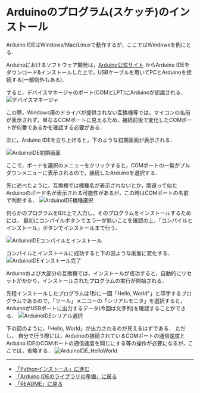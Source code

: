 # Arduinoのプログラム(スケッチ)のインストール

Arduino IDEはWindows/Mac/Linuxで動作するが，ここではWindowsを例にとる．

Arduinoにおけるソフトウェア開発は，[Arduino公式サイト](https://www.arduino.cc/)
からArduino IDEをダウンロード&インストールした上で，USBケーブルを用いてPCとArduinoを接続する(一部例外もある)．

すると，デバイスマネージャのポート(COMとLPT)にArduinoが認識される．
![デバイスマネージャ](../images/デバイスマネージャ.png)

この際，Windows用のドライバが提供されない互換機等では，マイコンの名前が表示されず，単なるCOMポートに見えるため，接続前後で変化したCOMポートが何番であるかを確認する必要がある．

次に，Arduino IDEを立ち上げると，下のような初期画面が表示される．

![ArduinoIDE初期画面](../images/ArduinoIDE初期画面.png)

ここで，ボードを選択のメニューをクリックすると，COMポートの一覧がプルダウンメニューに表示されるので，接続したArduinoを選択する．

先に述べたように，互換機では機種名が表示されないとか，間違って似たArduinoのボード名が表示される可能性があるが，この時はCOMポートの名前で判断する．
![ArduinoIDE機種選択](../images/ArduinoIDE機種選択.png)

何らかのプログラムをIDE上で入力し，そのプログラムをインストールするためには，
最初にコンパイルボタンでエラーが無いことを確認の上，「コンパイルとインストール」ボタンでインストールまで行う．

![ArduinoIDEコンパイルとインストール](../images/ArduinoIDEコンパイルとインストール.png)

コンパイルとインストールに成功すると下の図ような画面に変化する．
![ArduinoIDEインストール完了](../images/ArduinoIDEインストール完了.png)

Arduinoおよび大部分の互換機では，インストールが成功すると，自動的にリセットがかかり，インストールされたプログラムの実行が開始される．

先程インストールしたプログラムは1秒に一回「Hello, World"」と印字するプログラムであるので，「ツール」メニユーの「シリアルモニタ」を選択すると，ArduinoがUSBポートに出力するデータ(今回は文字列)を確認することができる．
![ArduinoIDEシリアル選択](../images/ArduinoIDEシリアル選択.png)

下の図のように，「Hello, World」が出力されるのが見えるはずである．
ただし，
自分で行う際には，Arduinoの接続されているCOMポートの通信速度とArduino IDEのCOMポートの通信速度を同じにする等の操作が必要になるが，ここでは，省略する．
![ArduinoIDE_HelloWorld](../images/ArduinoIDE_HelloWorld.png)

***
- [「Pythonインストール」に進む](Pythonインストール.md)
- [「Arduino IDEのライブラリの準備」に戻る](Library.md)
- [「README」に戻る](../README.md)